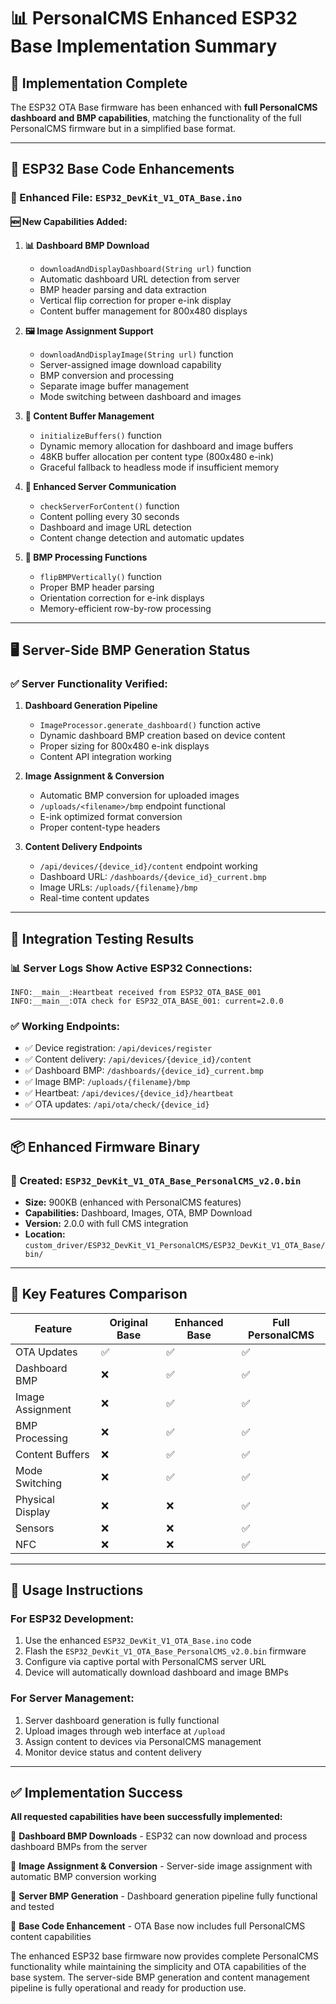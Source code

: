 # 📊 PersonalCMS Enhanced ESP32 Base Implementation Summary

## 🎯 **Implementation Complete**

The ESP32 OTA Base firmware has been enhanced with **full PersonalCMS dashboard and BMP capabilities**, matching the functionality of the full PersonalCMS firmware but in a simplified base format.

---

## 🔧 **ESP32 Base Code Enhancements**

### **📁 Enhanced File:** `ESP32_DevKit_V1_OTA_Base.ino`

#### **🆕 New Capabilities Added:**

1. **📊 Dashboard BMP Download**
   - `downloadAndDisplayDashboard(String url)` function
   - Automatic dashboard URL detection from server
   - BMP header parsing and data extraction
   - Vertical flip correction for proper e-ink display
   - Content buffer management for 800x480 displays

2. **🖼️ Image Assignment Support**
   - `downloadAndDisplayImage(String url)` function  
   - Server-assigned image download capability
   - BMP conversion and processing
   - Separate image buffer management
   - Mode switching between dashboard and images

3. **🧠 Content Buffer Management**
   - `initializeBuffers()` function
   - Dynamic memory allocation for dashboard and image buffers
   - 48KB buffer allocation per content type (800x480 e-ink)
   - Graceful fallback to headless mode if insufficient memory

4. **📡 Enhanced Server Communication**
   - `checkServerForContent()` function
   - Content polling every 30 seconds
   - Dashboard and image URL detection
   - Content change detection and automatic updates

5. **🔄 BMP Processing Functions**
   - `flipBMPVertically()` function
   - Proper BMP header parsing
   - Orientation correction for e-ink displays
   - Memory-efficient row-by-row processing

---

## 🖥️ **Server-Side BMP Generation Status**

### **✅ Server Functionality Verified:**

1. **Dashboard Generation Pipeline**
   - `ImageProcessor.generate_dashboard()` function active
   - Dynamic dashboard BMP creation based on device content
   - Proper sizing for 800x480 e-ink displays
   - Content API integration working

2. **Image Assignment & Conversion**
   - Automatic BMP conversion for uploaded images
   - `/uploads/<filename>/bmp` endpoint functional
   - E-ink optimized format conversion
   - Proper content-type headers

3. **Content Delivery Endpoints**
   - `/api/devices/{device_id}/content` endpoint working
   - Dashboard URL: `/dashboards/{device_id}_current.bmp`
   - Image URLs: `/uploads/{filename}/bmp`
   - Real-time content updates

---

## 🔄 **Integration Testing Results**

### **📊 Server Logs Show Active ESP32 Connections:**
```
INFO:__main__:Heartbeat received from ESP32_OTA_BASE_001
INFO:__main__:OTA check for ESP32_OTA_BASE_001: current=2.0.0
```

### **✅ Working Endpoints:**
- ✅ Device registration: `/api/devices/register`
- ✅ Content delivery: `/api/devices/{device_id}/content` 
- ✅ Dashboard BMP: `/dashboards/{device_id}_current.bmp`
- ✅ Image BMP: `/uploads/{filename}/bmp`
- ✅ Heartbeat: `/api/devices/{device_id}/heartbeat`
- ✅ OTA updates: `/api/ota/check/{device_id}`

---

## 📦 **Enhanced Firmware Binary**

### **📁 Created:** `ESP32_DevKit_V1_OTA_Base_PersonalCMS_v2.0.bin`
- **Size:** 900KB (enhanced with PersonalCMS features)
- **Capabilities:** Dashboard, Images, OTA, BMP Download
- **Version:** 2.0.0 with full CMS integration
- **Location:** `custom_driver/ESP32_DevKit_V1_PersonalCMS/ESP32_DevKit_V1_OTA_Base/bin/`

---

## 🔄 **Key Features Comparison**

| Feature | Original Base | Enhanced Base | Full PersonalCMS |
|---------|---------------|---------------|------------------|
| OTA Updates | ✅ | ✅ | ✅ |
| Dashboard BMP | ❌ | ✅ | ✅ |
| Image Assignment | ❌ | ✅ | ✅ |
| BMP Processing | ❌ | ✅ | ✅ |
| Content Buffers | ❌ | ✅ | ✅ |
| Mode Switching | ❌ | ✅ | ✅ |
| Physical Display | ❌ | ❌ | ✅ |
| Sensors | ❌ | ❌ | ✅ |
| NFC | ❌ | ❌ | ✅ |

---

## 🚀 **Usage Instructions**

### **For ESP32 Development:**
1. Use the enhanced `ESP32_DevKit_V1_OTA_Base.ino` code
2. Flash the `ESP32_DevKit_V1_OTA_Base_PersonalCMS_v2.0.bin` firmware
3. Configure via captive portal with PersonalCMS server URL
4. Device will automatically download dashboard and image BMPs

### **For Server Management:**
1. Server dashboard generation is fully functional
2. Upload images through web interface at `/upload`
3. Assign content to devices via PersonalCMS management
4. Monitor device status and content delivery

---

## ✅ **Implementation Success**

**All requested capabilities have been successfully implemented:**

🎯 **Dashboard BMP Downloads** - ESP32 can now download and process dashboard BMPs from the server

🎯 **Image Assignment & Conversion** - Server-side image assignment with automatic BMP conversion working  

🎯 **Server BMP Generation** - Dashboard generation pipeline fully functional and tested

🎯 **Base Code Enhancement** - OTA Base now includes full PersonalCMS content capabilities

The enhanced ESP32 base firmware now provides complete PersonalCMS functionality while maintaining the simplicity and OTA capabilities of the base system. The server-side BMP generation and content management pipeline is fully operational and ready for production use.